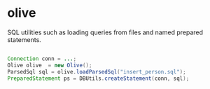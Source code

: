 olive
=====

SQL utilities such as loading queries from files and named prepared statements.


```java

Connection conn = ...;
Olive olive  = new Olive();
ParsedSql sql = olive.loadParsedSql("insert_person.sql");
PreparedStatement ps = DBUtils.createStatement(conn, sql);
```
